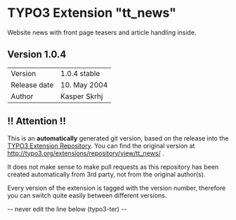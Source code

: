 # TYPO3 Extension "tt_news"
Website news with front page teasers and article handling inside.

## Version 1.0.4




<table>
	<tr><td>Version</td><td>1.0.4 stable</td></tr>
	<tr><td>Release date</td><td>10. May 2004</td></tr>
	<tr><td>Author</td><td>Kasper Skrhj</td></tr>
</table>

## !! Attention !!
This is an **automatically** generated git version, based on the release into the [TYPO3 Extension Repository](http://www.typo3.org/extensions/).
You can find the original version at http://typo3.org/extensions/repository/view/tt_news/ .

It does not make sense to make pull requests as this repository has been created automatically from 3rd party, not from the original author(s).

Every version of the extension is tagged with the version number, therefore you can switch quite easily between different versions.


-- never edit the line below (typo3-ter) --